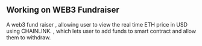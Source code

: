 ## Working on WEB3 Fundraiser

A web3 fund raiser , allowing user to view the real time ETH price in USD using CHAINLINK. , which lets user to add funds to smart contract and allow them to withdraw.
